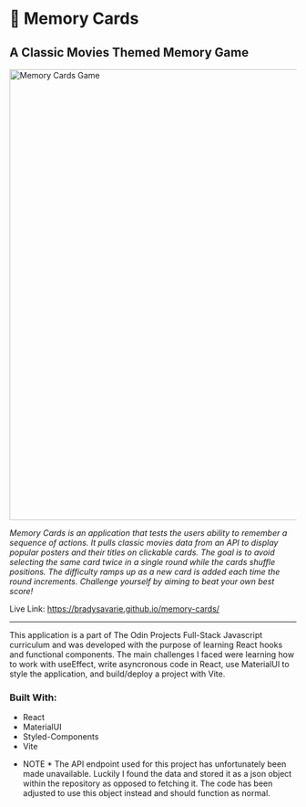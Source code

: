 <h1>🎥 Memory Cards</h1>

<h2>A Classic Movies Themed Memory Game</h2>

<img width="790" alt="Memory Cards Game" src="https://github.com/BradySavarie/memory-cards/assets/106128212/e4f61fb4-502f-4e56-8113-c9abd699a8c0">

<em>Memory Cards is an application that tests the users ability to remember a sequence of actions. It pulls classic movies data from an API to display popular posters and their titles on clickable cards. The goal is to avoid selecting the same card twice in a single round while the cards shuffle positions. The difficulty ramps up as a new card is added each time the round increments. Challenge yourself by aiming to beat your own best score!</em>

Live Link: https://bradysavarie.github.io/memory-cards/

<hr>

This application is a part of The Odin Projects Full-Stack Javascript curriculum and was developed with the purpose of learning React hooks and functional components. The main challenges I faced were learning how to work with useEffect, write asyncronous code in React, use MaterialUI to style the application, and build/deploy a project with Vite.

<h3>Built With:</h3>

<ul>
  <li>React
  <li>MaterialUI
  <li>Styled-Components
  <li>Vite
 </ul>

* NOTE *
The API endpoint used for this project has unfortunately been made unavailable. Luckily I found the data and stored it as a json object within the repository as opposed to fetching it. The code has been adjusted to use this object instead and should function as normal.
